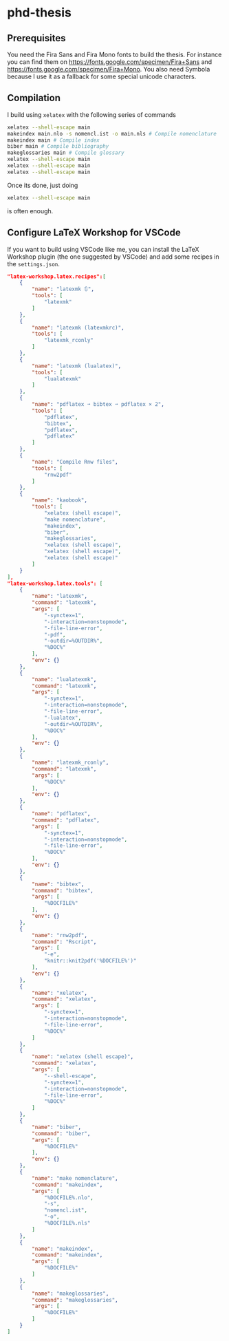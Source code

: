 # phd-thesis

## Prerequisites

You need the Fira Sans and Fira Mono fonts to build the thesis.
For instance you can find them on https://fonts.google.com/specimen/Fira+Sans
and https://fonts.google.com/specimen/Fira+Mono.
You also need Symbola because I use it as a fallback for some special unicode
characters.

## Compilation

I build using `xelatex` with the following series of commands

```bash
xelatex --shell-escape main
makeindex main.nlo -s nomencl.ist -o main.nls # Compile nomenclature
makeindex main # Compile index
biber main # Compile bibliography
makeglossaries main # Compile glossary
xelatex --shell-escape main
xelatex --shell-escape main
xelatex --shell-escape main
```

Once its done, just doing
```bash
xelatex --shell-escape main
```
is often enough.

## Configure LaTeX Workshop for VSCode

If you want to build using VSCode like me, you can install the LaTeX Workshop
plugin (the one suggested by VSCode) and add some recipes in the
`settings.json`.

```json
"latex-workshop.latex.recipes":[
    {
        "name": "latexmk 🔃",
        "tools": [
            "latexmk"
        ]
    },
    {
        "name": "latexmk (latexmkrc)",
        "tools": [
            "latexmk_rconly"
        ]
    },
    {
        "name": "latexmk (lualatex)",
        "tools": [
            "lualatexmk"
        ]
    },
    {
        "name": "pdflatex ➞ bibtex ➞ pdflatex × 2",
        "tools": [
            "pdflatex",
            "bibtex",
            "pdflatex",
            "pdflatex"
        ]
    },
    {
        "name": "Compile Rnw files",
        "tools": [
            "rnw2pdf"
        ]
    },
    {
        "name": "kaobook",
        "tools": [
            "xelatex (shell escape)",
            "make nomenclature",
            "makeindex",
            "biber",
            "makeglossaries",
            "xelatex (shell escape)",
            "xelatex (shell escape)",
            "xelatex (shell escape)"
        ]
    }
],
"latex-workshop.latex.tools": [
    {
        "name": "latexmk",
        "command": "latexmk",
        "args": [
            "-synctex=1",
            "-interaction=nonstopmode",
            "-file-line-error",
            "-pdf",
            "-outdir=%OUTDIR%",
            "%DOC%"
        ],
        "env": {}
    },
    {
        "name": "lualatexmk",
        "command": "latexmk",
        "args": [
            "-synctex=1",
            "-interaction=nonstopmode",
            "-file-line-error",
            "-lualatex",
            "-outdir=%OUTDIR%",
            "%DOC%"
        ],
        "env": {}
    },
    {
        "name": "latexmk_rconly",
        "command": "latexmk",
        "args": [
            "%DOC%"
        ],
        "env": {}
    },
    {
        "name": "pdflatex",
        "command": "pdflatex",
        "args": [
            "-synctex=1",
            "-interaction=nonstopmode",
            "-file-line-error",
            "%DOC%"
        ],
        "env": {}
    },
    {
        "name": "bibtex",
        "command": "bibtex",
        "args": [
            "%DOCFILE%"
        ],
        "env": {}
    },
    {
        "name": "rnw2pdf",
        "command": "Rscript",
        "args": [
            "-e",
            "knitr::knit2pdf('%DOCFILE%')"
        ],
        "env": {}
    },
    {
        "name": "xelatex",
        "command": "xelatex",
        "args": [
            "-synctex=1",
            "-interaction=nonstopmode",
            "-file-line-error",
            "%DOC%"
        ]
    },
    {
        "name": "xelatex (shell escape)",
        "command": "xelatex",
        "args": [
            "--shell-escape",
            "-synctex=1",
            "-interaction=nonstopmode",
            "-file-line-error",
            "%DOC%"
        ]
    },
    {
        "name": "biber",
        "command": "biber",
        "args": [
            "%DOCFILE%"
        ],
        "env": {}
    },
    {
        "name": "make nomenclature",
        "command": "makeindex",
        "args": [
            "%DOCFILE%.nlo",
            "-s",
            "nomencl.ist",
            "-o",
            "%DOCFILE%.nls"
        ]
    },
    {
        "name": "makeindex",
        "command": "makeindex",
        "args": [
            "%DOCFILE%"
        ]
    },
    {
        "name": "makeglossaries",
        "command": "makeglossaries",
        "args": [
            "%DOCFILE%"
        ]
    }
]
```
